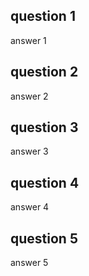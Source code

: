 ## question 1

answer 1

## question 2

answer 2

## question 3

answer 3

## question 4

answer 4

## question 5

answer 5
